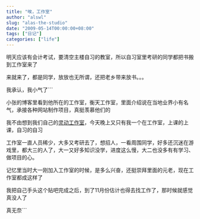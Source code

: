 ```yaml
---
title: "唉，工作室"
author: "alswl"
slug: "alas-the-studio"
date: "2009-05-14T00:00:00+08:00"
tags: ["日记"]
categories: ["life"]
---
```


明天应该有会计考试，要清空主楼自习的教室，所以自习室里考研的同学都把书搬到工作室来了

来就来了，都是同学，放放也无所谓，还把老乡带来放书。。。

我承认，我小气了```

小张的博客里看到他所在的工作室，衡天工作室，里面介绍说在当地业界小有名气，承接各种网站制作项目，真挺羡慕他们的

我不由想到我们自己的[灵动工作室](http://219.219.54.201)，今天晚上又只有我一个在工作室，上课的上课，自习的自习

工作室一直人员稀少，大多又考研去了，想招人，一看周围同学，好多还沉迷在游戏里，都大三的人了，大一又好多知识没学，进度这么慢，大二也没多有有学习、做项目的心。

记忆里当时大一刚加入工作室的时候，是多么兴奋，还挺崇拜里面的元老，现在工作室都成这样了

我把自己手头这个贴吧完成之后，到了11月份估计也得去找工作了，那时候就感觉真没人了

真无奈```
